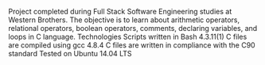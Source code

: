 Project completed during Full Stack Software Engineering studies at Western Brothers. The objective is to learn about arithmetic operators, relational operators, boolean operators, comments, declaring variables, and loops in C language.
Technologies
Scripts written in Bash 4.3.11(1)
C files are compiled using gcc 4.8.4
C files are written in compliance with the C90 standard
Tested on Ubuntu 14.04 LTS
